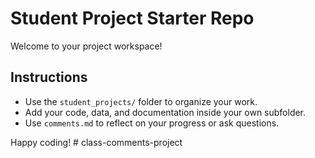 # Student Project Starter Repo

Welcome to your project workspace!

## Instructions
- Use the `student_projects/` folder to organize your work.
- Add your code, data, and documentation inside your own subfolder.
- Use `comments.md` to reflect on your progress or ask questions.

Happy coding!
#   c l a s s - c o m m e n t s - p r o j e c t  
 
